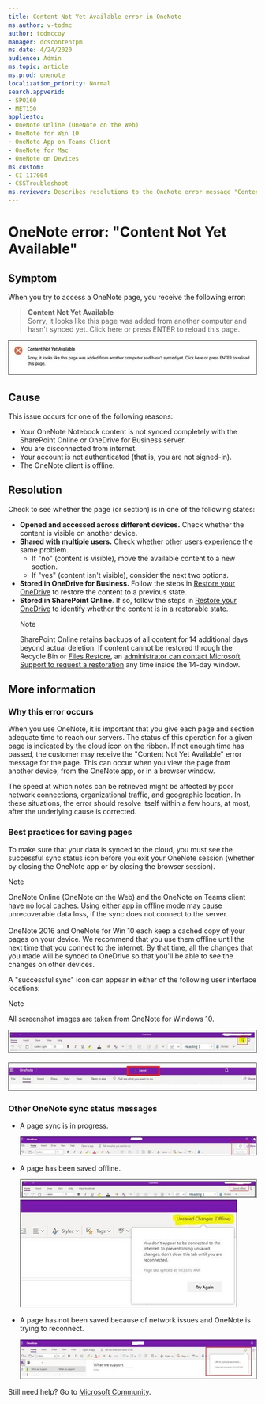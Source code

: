 ```yaml
---
title: Content Not Yet Available error in OneNote
ms.author: v-todmc
author: todmccoy
manager: dcscontentpm
ms.date: 4/24/2020
audience: Admin
ms.topic: article
ms.prod: onenote
localization_priority: Normal
search.appverid:
- SPO160
- MET150
appliesto:
- OneNote Online (OneNote on the Web)
- OneNote for Win 10
- OneNote App on Teams Client
- OneNote for Mac
- OneNote on Devices
ms.custom: 
- CI 117004
- CSSTroubleshoot 
ms.reviewer: Describes resolutions to the OneNote error message "Content Not Yet Available."
---
```


# OneNote error: "Content Not Yet Available"

## Symptom

When you try to access a OneNote page, you receive the following error:

> **Content Not Yet Available**<br/>
> Sorry, it looks like this page was added from another computer and hasn't synced yet. Click here or press ENTER to reload this page.

   ![Content Not Yet Available error](./media/onenote-error-content-not-yet-available/onenote-error-content-not-yet-available-1.jpg)



## Cause

This issue occurs for one of the following reasons:

- Your OneNote Notebook content is not synced completely with the SharePoint Online or OneDrive for Business server. 
- You are disconnected from internet.
- Your account is not authenticated (that is, you are not signed-in).
- The OneNote client is offline.


## Resolution 

Check to see whether the page (or section) is in one of the following states:

- **Opened and accessed across different devices.** Check whether the content is visible on another device. 
- **Shared with multiple users.** Check whether other users experience the same problem. 
    - If "no" (content is visible), move the available content to a new section.
    - If "yes" (content isn't visible), consider the next two options.
- **Stored in OneDrive for Business.** Follow the steps in [Restore your OneDrive](https://support.office.com/article/restore-your-onedrive-fa231298-759d-41cf-bcd0-25ac53eb8a15) to restore the content to a previous state.
- **Stored in SharePoint Online**. If so, follow the steps in [Restore your OneDrive](https://support.office.com/article/restore-your-onedrive-fa231298-759d-41cf-bcd0-25ac53eb8a15) to identify whether the content is in a restorable state. 
    > [!NOTE]
    > SharePoint Online retains backups of all content for 14 additional days beyond actual deletion. If content cannot be restored through the Recycle Bin or [Files Restore](https://support.office.com/article/restore-your-onedrive-fa231298-759d-41cf-bcd0-25ac53eb8a15), an [administrator can contact Microsoft Support to request a restoration](https://docs.microsoft.com/microsoft-365/admin/contact-support-for-business-products?view=o365-worldwide&tabs=online) any time inside the 14-day window.

## More information

### Why this error occurs

When you use OneNote, it is important that you give each page and section adequate time to reach our servers. The status of this operation for a given page is indicated by the cloud icon on the ribbon. If not enough time has passed, the customer may receive the "Content Not Yet Available" error message for the page. This can occur when you view the page from another device, from the OneNote app, or in a browser window.

The speed at which notes can be retrieved might be affected by poor network connections, organizational traffic, and geographic location. In these situations, the error should resolve itself within a few hours, at most, after the underlying cause is corrected.


### Best practices for saving pages 

To make sure that your data is synced to the cloud, you must see the successful sync status icon before you exit your OneNote session (whether by closing the OneNote app or by closing the browser session).

> [!NOTE]
> OneNote Online (OneNote on the Web) and the OneNote on Teams client have no local caches. Using either app in offline mode may cause unrecoverable data loss, if the sync does not connect to the server.<br/><br/>
OneNote 2016 and OneNote for Win 10 each keep a cached copy of your pages on your device. We recommend that you use them offline until the next time that you connect to the internet. By that time, all the changes that you made will be synced to OneDrive so that you'll be able to see the changes on other devices.

A "successful sync" icon can appear in either of the following user interface locations:

> [!NOTE]
> All screenshot images are taken from OneNote for Windows 10.

![Successful sync icon.](./media/onenote-error-content-not-yet-available/onenote-error-content-not-yet-available-2.jpg)<br/><br/>
![Saved message.](./media/onenote-error-content-not-yet-available/onenote-error-content-not-yet-available-3.jpg)
 
### Other OneNote sync status messages

- A page sync is in progress.

  ![Notebook sync in progress.](./media/onenote-error-content-not-yet-available/onenote-error-content-not-yet-available-4.jpg)

- A page has been saved offline.

  ![Notebook has been saved offline.](./media/onenote-error-content-not-yet-available/onenote-error-content-not-yet-available-5.jpg)
  ![Notebook has been saved offline.](./media/onenote-error-content-not-yet-available/onenote-error-content-not-yet-available-6.jpg)
 
- A page has not been saved because of network issues and OneNote is trying to reconnect.

  ![Notebook has network issues and is trying to connect.](./media/onenote-error-content-not-yet-available/onenote-error-content-not-yet-available-7.jpg)
 
Still need help? Go to [Microsoft Community](https://answers.microsoft.com/).
